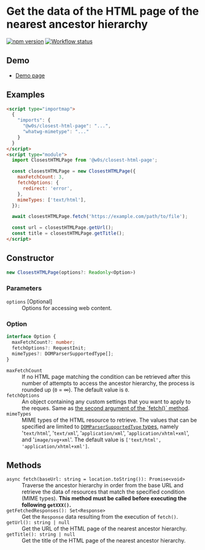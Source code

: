 # Get the data of the HTML page of the nearest ancestor hierarchy

[![npm version](https://badge.fury.io/js/%40w0s%2Fclosest-html-page.svg)](https://www.npmjs.com/package/@w0s/closest-html-page)
[![Workflow status](https://github.com/SaekiTominaga/frontend/actions/workflows/closest-html-page.yml/badge.svg)](https://github.com/SaekiTominaga/frontend/actions/workflows/closest-html-page.yml)

## Demo

- [Demo page](https://saekitominaga.github.io/frontend/packages/closest-html-page/demo/)

## Examples

```HTML
<script type="importmap">
  {
    "imports": {
      "@w0s/closest-html-page": "...",
      "whatwg-mimetype": "..."
    }
  }
</script>
<script type="module">
  import ClosestHTMLPage from '@w0s/closest-html-page';

  const closestHTMLPage = new ClosestHTMLPage({
    maxFetchCount: 3,
    fetchOptions: {
      redirect: 'error',
    },
    mimeTypes: ['text/html'],
  });

  await closestHTMLPage.fetch('https://example.com/path/to/file');

  const url = closestHTMLPage.getUrl();
  const title = closestHTMLPage.getTitle();
</script>
```

## Constructor

```TypeScript
new ClosestHTMLPage(options?: Readonly<Option>)
```

### Parameters

<dl>
<dt><code>options</code> [Optional]</dt>
<dd>Options for accessing web content.</dd>
</dl>

### Option

```TypeScript
interface Option {
  maxFetchCount?: number;
  fetchOptions?: RequestInit;
  mimeTypes?: DOMParserSupportedType[];
}
```

<dl>
<dt><code>maxFetchCount</code></dt>
<dd>If no HTML page matching the condition can be retrieved after this number of attempts to access the ancestor hierarchy, the process is rounded up (<code>0</code> = ∞). The default value is <code>0</code>.</dd>
<dt><code>fetchOptions</code></dt>
<dd>An object containing any custom settings that you want to apply to the reques. Same as <a href="https://developer.mozilla.org/en-US/docs/Web/API/fetch#options">the second argument of the `fetch()` method</a>.</dd>
<dt><code>mimeTypes</code></dt>
<dd>MIME types of the HTML resource to retrieve. The values that can be specified are limited to <a href="https://html.spec.whatwg.org/multipage/dynamic-markup-insertion.html#domparsersupportedtype"><code>DOMParserSupportedType</code> types</a>, namely '<code>text/html</code>', '<code>text/xml</code>', '<code>application/xml</code>', '<code>application/xhtml+xml</code>', and '<code>image/svg+xml</code>'. The default value is <code>['text/html', 'application/xhtml+xml']</code>.</dd>
</dl>

## Methods

<dl>
<dt><code>async fetch(baseUrl: string = location.toString()): Promise&lt;void&gt;</code></dt>
<dd>Traverse the ancestor hierarchy in order from the base URL and retrieve the data of resources that match the specified condition (MIME types). <strong>This method must be called before executing the following <code>getXXX()</code>.</strong></dd>
<dt><code>getFetchedResponses(): Set&lt;Response&gt;</code></dt>
<dd>Get the <code>Response</code> data resulting from the execution of <code>fetch()</code>.</dd>
<dt><code>getUrl(): string | null</code></dt>
<dd>Get the URL of the HTML page of the nearest ancestor hierarchy.</dd>
<dt><code>getTitle(): string | null</code></dt>
<dd>Get the title of the HTML page of the nearest ancestor hierarchy.</dd>
</dl>
